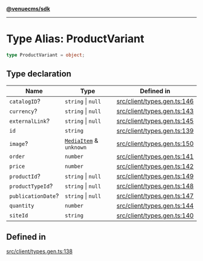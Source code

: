 [**@venuecms/sdk**](../Index.md)

***

# Type Alias: ProductVariant

```ts
type ProductVariant = object;
```

## Type declaration

| Name | Type | Defined in |
| ------ | ------ | ------ |
| `catalogID`? | `string` \| `null` | [src/client/types.gen.ts:146](https://github.com/venuecms/sdk/blob/5b8937f1771d31bef01a3652bf48054570abcbdb/src/client/types.gen.ts#L146) |
| `currency`? | `string` \| `null` | [src/client/types.gen.ts:143](https://github.com/venuecms/sdk/blob/5b8937f1771d31bef01a3652bf48054570abcbdb/src/client/types.gen.ts#L143) |
| `externalLink`? | `string` \| `null` | [src/client/types.gen.ts:145](https://github.com/venuecms/sdk/blob/5b8937f1771d31bef01a3652bf48054570abcbdb/src/client/types.gen.ts#L145) |
| `id` | `string` | [src/client/types.gen.ts:139](https://github.com/venuecms/sdk/blob/5b8937f1771d31bef01a3652bf48054570abcbdb/src/client/types.gen.ts#L139) |
| `image`? | [`MediaItem`](MediaItem.md) & `unknown` | [src/client/types.gen.ts:150](https://github.com/venuecms/sdk/blob/5b8937f1771d31bef01a3652bf48054570abcbdb/src/client/types.gen.ts#L150) |
| `order` | `number` | [src/client/types.gen.ts:141](https://github.com/venuecms/sdk/blob/5b8937f1771d31bef01a3652bf48054570abcbdb/src/client/types.gen.ts#L141) |
| `price` | `number` | [src/client/types.gen.ts:142](https://github.com/venuecms/sdk/blob/5b8937f1771d31bef01a3652bf48054570abcbdb/src/client/types.gen.ts#L142) |
| `productId`? | `string` \| `null` | [src/client/types.gen.ts:149](https://github.com/venuecms/sdk/blob/5b8937f1771d31bef01a3652bf48054570abcbdb/src/client/types.gen.ts#L149) |
| `productTypeId`? | `string` \| `null` | [src/client/types.gen.ts:148](https://github.com/venuecms/sdk/blob/5b8937f1771d31bef01a3652bf48054570abcbdb/src/client/types.gen.ts#L148) |
| `publicationDate`? | `string` \| `null` | [src/client/types.gen.ts:147](https://github.com/venuecms/sdk/blob/5b8937f1771d31bef01a3652bf48054570abcbdb/src/client/types.gen.ts#L147) |
| `quantity` | `number` | [src/client/types.gen.ts:144](https://github.com/venuecms/sdk/blob/5b8937f1771d31bef01a3652bf48054570abcbdb/src/client/types.gen.ts#L144) |
| `siteId` | `string` | [src/client/types.gen.ts:140](https://github.com/venuecms/sdk/blob/5b8937f1771d31bef01a3652bf48054570abcbdb/src/client/types.gen.ts#L140) |

## Defined in

[src/client/types.gen.ts:138](https://github.com/venuecms/sdk/blob/5b8937f1771d31bef01a3652bf48054570abcbdb/src/client/types.gen.ts#L138)
